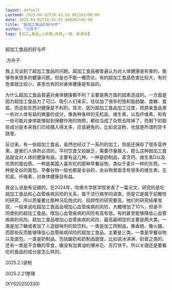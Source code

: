 ```yaml
---
layout: default
Lastmod: 2025-04-02T19:43:55.902161+00:00
date: 2025-04-02T19:43:55.040282+00:00
title: "超加工食品的好与坏"
author: "方舟子"
tags: [加工,食品,心血管,疾病,一类，新语丝]
---
```


超加工食品的好与坏

·方舟子·

我上次谈到了超加工食品的问题。超加工食品被普遍认为对人体健康是有害的，能够带来很多的健康问题，但是也不能一概而论。有的超加工食品危害比较大，有的危害就比较小，甚至也有的对身体健康是有益的。

为什么超加工食品普遍对身体健康都不利？主要是两方面的因素造成的。一方面是因为超加工食品为了可口、吸引人们来买，往往加了很多的饱和脂肪酸、食糖、食盐，而这些东西对健康是不利的。其次，因为超加工食品加工过度，把原来食品里一些对人体有益的微量的成分，像各种各样的无机盐、维生素，以及纤维素，和有一些可能对身体能够起到保健作用的物质，都给当成了杂质去除掉了，而剩下的那些成分是本来我们已经摄入得太多，应该避免的，比如说淀粉，也就是所谓的空卡路里。

反过来，有一些超加工食品，虽然也经过了一系列的加工，但是还保存了很多营养素，是我们人体所必须的，平时饮食又较缺乏，需要尽量摄入，那么这种超加工食品就会对人体的健康有益。主要有这几种。一种是奶制品，富含钙、维生素D以及优质的蛋白质。一种是美国人喜欢吃的那种早餐谷物，类似于麦片一样的东西。一种是全谷的面包。早餐谷物一般也都是全谷的，全谷物里面含有很多的维生素、无机盐、纤维素，对身体健康会有益。

我这么说是有证据的。在2024年，哈佛大学医学院发表了一篇论文，研究的是吃超加工食品和心血管疾病风险的关系，属于流行病学的调查。但是它是属于前瞻性的研究，所以质量要比那种马后炮式的、回顾性的研究要高。他们的研究结果发现，一般来说吃超加工食品会增加心血管疾病的风险，大概增加了10%，但是不同类别的超加工食品，增加心血管疾病的风险有高有低，有的甚至能够降低心血管疾病的风险。超加工食品增加心血管疾病的风险，最高最明显的主要是两大类。一类是加了糖或者加了人造甜味剂的软饮料。一类是加工肉制品，像香肠、像火腿。而那些反而能够降低心血管疾病风险的超加工食品，主要是三类。一类是早餐谷物以及面包。一类是奶制品，包括酸奶和奶制品甜食，比如说冰淇淋、奶昔之类的。还有一类是不含糖的零食，像没有加黄油的爆米花、苏打饼干。所以关键还是要看吃的食品的成分是怎么样的。

2025.2.1录制

2025.2.21整理

(XYS20250330)

